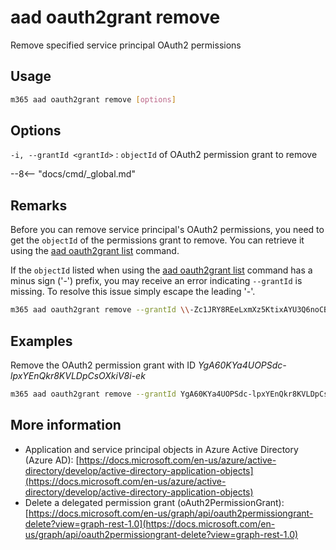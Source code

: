 # aad oauth2grant remove

Remove specified service principal OAuth2 permissions

## Usage

```sh
m365 aad oauth2grant remove [options]
```

## Options

`-i, --grantId <grantId>`
: `objectId` of OAuth2 permission grant to remove

--8<-- "docs/cmd/_global.md"

## Remarks

Before you can remove service principal's OAuth2 permissions, you need to get the `objectId` of the permissions grant to remove. You can retrieve it using the [aad oauth2grant list](./oauth2grant-list.md) command.

If the `objectId` listed when using the [aad oauth2grant list](./oauth2grant-list.md) command has a minus sign ('-') prefix, you may receive an error indicating `--grantId` is missing.  To resolve this issue simply escape the leading '-'.  

```sh
m365 aad oauth2grant remove --grantId \\-Zc1JRY8REeLxmXz5KtixAYU3Q6noCBPlhwGiX7pxmU
```

## Examples

Remove the OAuth2 permission grant with ID _YgA60KYa4UOPSdc-lpxYEnQkr8KVLDpCsOXkiV8i-ek_

```sh
m365 aad oauth2grant remove --grantId YgA60KYa4UOPSdc-lpxYEnQkr8KVLDpCsOXkiV8i-ek
```

## More information

- Application and service principal objects in Azure Active Directory (Azure AD): [https://docs.microsoft.com/en-us/azure/active-directory/develop/active-directory-application-objects](https://docs.microsoft.com/en-us/azure/active-directory/develop/active-directory-application-objects)
- Delete a delegated permission grant (oAuth2PermissionGrant): [https://docs.microsoft.com/en-us/graph/api/oauth2permissiongrant-delete?view=graph-rest-1.0](https://docs.microsoft.com/en-us/graph/api/oauth2permissiongrant-delete?view=graph-rest-1.0)
